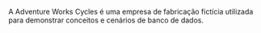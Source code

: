  A Adventure Works Cycles é uma empresa de fabricação fictícia utilizada para demonstrar conceitos e cenários de banco de dados. 
